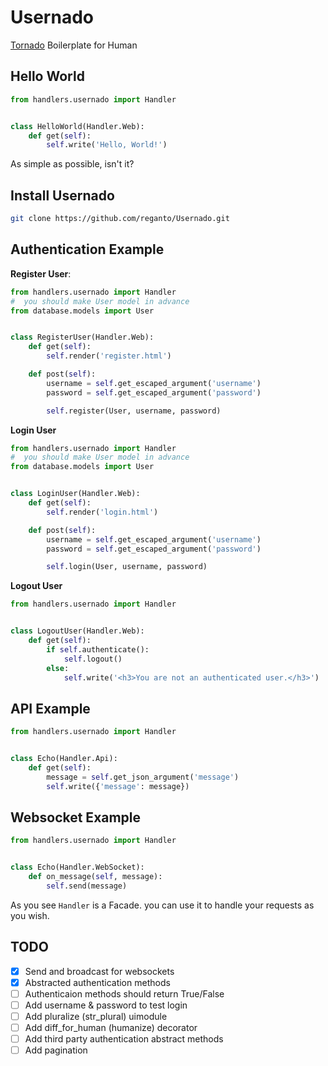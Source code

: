 # Usernado

[Tornado](https://www.tornadoweb.org/en/stable/) Boilerplate for Human 

## Hello World

```python
from handlers.usernado import Handler


class HelloWorld(Handler.Web):
    def get(self):
        self.write('Hello, World!')
```

As simple as possible, isn't it?

## Install Usernado 

```bash
git clone https://github.com/reganto/Usernado.git
```

## Authentication Example

**Register User**:

```python
from handlers.usernado import Handler
#  you should make User model in advance
from database.models import User


class RegisterUser(Handler.Web):
    def get(self):
        self.render('register.html')

    def post(self):
        username = self.get_escaped_argument('username')
        password = self.get_escaped_argument('password')

        self.register(User, username, password)
```

**Login User**

```python
from handlers.usernado import Handler
#  you should make User model in advance
from database.models import User


class LoginUser(Handler.Web):
    def get(self):
        self.render('login.html')

    def post(self):
        username = self.get_escaped_argument('username')
        password = self.get_escaped_argument('password')

        self.login(User, username, password)
```

**Logout User**

```python
from handlers.usernado import Handler


class LogoutUser(Handler.Web):
    def get(self):
        if self.authenticate():
            self.logout()
        else:
            self.write('<h3>You are not an authenticated user.</h3>')
```

## API Example

```python
from handlers.usernado import Handler


class Echo(Handler.Api):
    def get(self):    
        message = self.get_json_argument('message')
        self.write({'message': message})
```

## Websocket Example

```python
from handlers.usernado import Handler


class Echo(Handler.WebSocket):
    def on_message(self, message):
        self.send(message)
```

As you see `Handler` is a Facade. you can use it to handle your requests as you wish.

## TODO

- [x] Send and broadcast for websockets
- [x] Abstracted authentication methods
- [ ] Authenticaion methods should return True/False
- [ ] Add username & password to test login 
- [ ] Add pluralize (str_plural) uimodule
- [ ] Add diff_for_human (humanize) decorator
- [ ] Add third party authentication abstract methods
- [ ] Add pagination
